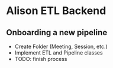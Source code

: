 # Alison ETL Backend

## Onboarding a new pipeline
- Create Folder (Meeting, Session, etc.)
- Implement ETL and Pipeline classes
- TODO: finish process